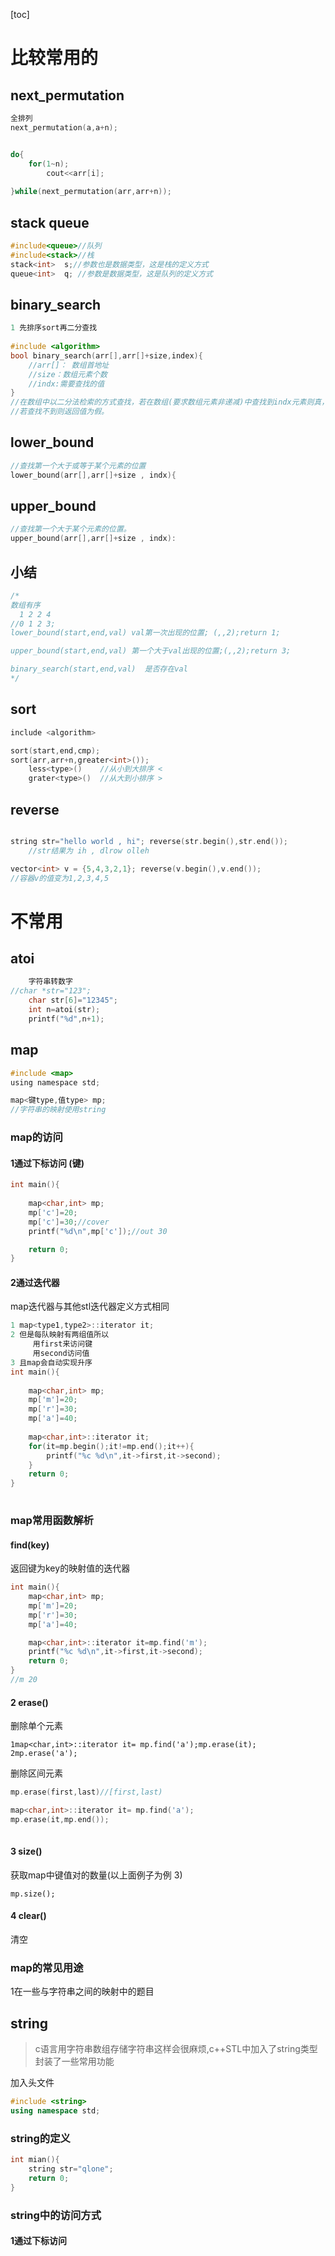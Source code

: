[toc]









# 比较常用的

## next_permutation

```c++
全排列
next_permutation(a,a+n);


do{
	for(1~n);
		cout<<arr[i];
	
}while(next_permutation(arr,arr+n));


```

## stack queue

```c++
#include<queue>//队列 
#include<stack>//栈
stack<int>  s;//参数也是数据类型，这是栈的定义方式
queue<int>  q; //参数是数据类型，这是队列的定义方式
```



## binary_search

```c++
1 先排序sort再二分查找
    
#include <algorithm>
bool binary_search(arr[],arr[]+size,index){
	//arr[]： 数组首地址
    //size：数组元素个数
    //indx:需要查找的值
}
//在数组中以二分法检索的方式查找，若在数组(要求数组元素非递减)中查找到indx元素则真，
//若查找不到则返回值为假。
```

## lower_bound

```c++
//查找第一个大于或等于某个元素的位置
lower_bound(arr[],arr[]+size , indx){
```

## upper_bound

```c++
//查找第一个大于某个元素的位置。
upper_bound(arr[],arr[]+size , indx):    
```

## 小结



```c
/*
数组有序 
  1 2 2 4 
//0 1 2 3;
lower_bound(start,end,val) val第一次出现的位置;	(,,2);return 1; 

upper_bound(start,end,val) 第一个大于val出现的位置;(,,2);return 3; 

binary_search(start,end,val)  是否存在val 
*/
```



## sort

```c
include <algorithm>

sort(start,end,cmp);
sort(arr,arr+n,greater<int>());
    less<type>()    //从小到大排序 <
	grater<type>()  //从大到小排序 >
```

## reverse

```c++

string str="hello world , hi"; reverse(str.begin(),str.end());
    //str结果为 ih , dlrow olleh

vector<int> v = {5,4,3,2,1}; reverse(v.begin(),v.end());
//容器v的值变为1,2,3,4,5


```







#  不常用

## atoi

```c++
	字符串转数字	
//char *str="123";
	char str[6]="12345";
	int n=atoi(str);
	printf("%d",n+1);
```



## map

```c
#include <map>
using namespace std;

map<键type,值type> mp;
//字符串的映射使用string
```

### map的访问

#### 1通过下标访问 (键)

```c
int main(){
	
	map<char,int> mp; 
	mp['c']=20;
	mp['c']=30;//cover 
	printf("%d\n",mp['c']);//out 30 

	return 0;
}

```

#### 2通过迭代器

map迭代器与其他stl迭代器定义方式相同

```c
1 map<type1,type2>::iterator it;
2 但是每队映射有两组值所以
     用first来访问键
     用second访问值
3 且map会自动实现升序
int main(){
    
    map<char,int> mp; 
	mp['m']=20;
	mp['r']=30;
	mp['a']=40;
	
	map<char,int>::iterator it;
	for(it=mp.begin();it!=mp.end();it++){
		printf("%c %d\n",it->first,it->second);
	}
    return 0;
}
   	
```



### map常用函数解析

#### find(key)

返回键为key的映射值的迭代器

```c
int main(){	
	map<char,int> mp; 
	mp['m']=20;
	mp['r']=30;
	mp['a']=40;

	map<char,int>::iterator it=mp.find('m');
	printf("%c %d\n",it->first,it->second);
	return 0;
}
//m 20
```

#### 2 erase()

删除单个元素

```
1map<char,int>::iterator it= mp.find('a');mp.erase(it);
2mp.erase('a');
```

删除区间元素

```c
mp.erase(first,last)//[first,last)

map<char,int>::iterator it= mp.find('a');
mp.erase(it,mp.end());
    
```

#### 3 size()

获取map中键值对的数量(以上面例子为例 3)

```
mp.size();
```

#### 4 clear()

清空

### map的常见用途

1在一些与字符串之间的映射中的题目



## string

>c语言用字符串数组存储字符串这样会很麻烦,c++STL中加入了string类型封装了一些常用功能

加入头文件

```c++
#include <string> 
using namespace std;

```

### string的定义

```c++
int mian(){
    string str="qlone";
    return 0;
}
```

### string中的访问方式

#### 1通过下标访问

